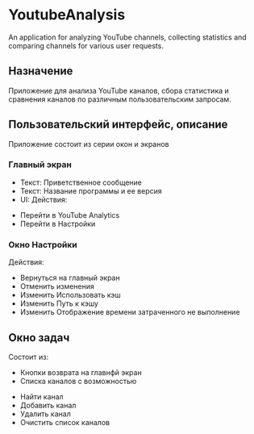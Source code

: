 # YoutubeAnalysis
An application for analyzing YouTube channels, collecting statistics and comparing channels for various user requests.

## Назначение
Приложение для анализа YouTube каналов, сбора статистика и сравнения каналов по различным пользовательским запросам.

## Пользовательский интерфейс, описание
Приложение состоит из серии окон и экранов

### Главный экран

- Текст: Приветственное сообщение
- Текст: Название программы и ее версия
- UI: Действия:
 * Перейти в YouTube Analytics
 * Перейти в Настройки

### Окно Настройки
Действия:
* Вернуться на главный экран
* Отменить изменения
* Изменить Использовать кэш
* Изменить Путь к кэшу
* Изменить Отображение времени затраченного не выполнение

## Окно задач
Состоит из:
- Кнопки возврата на главнфй экран
- Списка каналов с возможностью
 * Найти канал
 * Добавить канал
 * Удалить канал
 * Очистить список каналов
